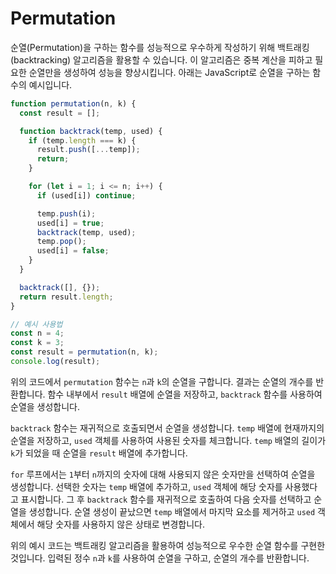 # Permutation 
순열(Permutation)을 구하는 함수를 성능적으로 우수하게 작성하기 위해 백트래킹(backtracking) 알고리즘을 활용할 수 있습니다. 이 알고리즘은 중복 계산을 피하고 필요한 순열만을 생성하여 성능을 향상시킵니다. 아래는 JavaScript로 순열을 구하는 함수의 예시입니다.

```javascript
function permutation(n, k) {
  const result = [];

  function backtrack(temp, used) {
    if (temp.length === k) {
      result.push([...temp]);
      return;
    }

    for (let i = 1; i <= n; i++) {
      if (used[i]) continue;

      temp.push(i);
      used[i] = true;
      backtrack(temp, used);
      temp.pop();
      used[i] = false;
    }
  }

  backtrack([], {});
  return result.length;
}

// 예시 사용법
const n = 4;
const k = 3;
const result = permutation(n, k);
console.log(result);
```

위의 코드에서 `permutation` 함수는 `n`과 `k`의 순열을 구합니다. 결과는 순열의 개수를 반환합니다. 함수 내부에서 `result` 배열에 순열을 저장하고, `backtrack` 함수를 사용하여 순열을 생성합니다.

`backtrack` 함수는 재귀적으로 호출되면서 순열을 생성합니다. `temp` 배열에 현재까지의 순열을 저장하고, `used` 객체를 사용하여 사용된 숫자를 체크합니다. `temp` 배열의 길이가 `k`가 되었을 때 순열을 `result` 배열에 추가합니다.

`for` 루프에서는 `1`부터 `n`까지의 숫자에 대해 사용되지 않은 숫자만을 선택하여 순열을 생성합니다. 선택한 숫자는 `temp` 배열에 추가하고, `used` 객체에 해당 숫자를 사용했다고 표시합니다. 그 후 `backtrack` 함수를 재귀적으로 호출하여 다음 숫자를 선택하고 순열을 생성합니다. 순열 생성이 끝났으면 `temp` 배열에서 마지막 요소를 제거하고 `used` 객체에서 해당 숫자를 사용하지 않은 상태로 변경합니다.

위의 예시 코드는 백트래킹 알고리즘을 활용하여 성능적으로 우수한 순열 함수를 구현한 것입니다. 입력된 정수 `n`과 `k`를 사용하여 순열을 구하고, 순열의 개수를 반환합니다.